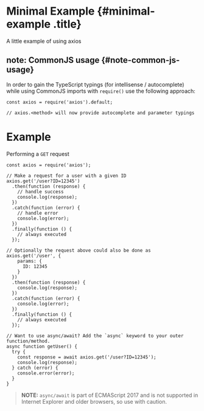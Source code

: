 # Minimal Example {#minimal-example .title}

A little example of using axios

## note: CommonJS usage {#note-common-js-usage}

In order to gain the TypeScript typings (for intellisense /
autocomplete) while using CommonJS imports with `require()` use the
following approach:

``` lang-js
const axios = require('axios').default;

// axios.<method> will now provide autocomplete and parameter typings
```

# Example

Performing a `GET` request

``` lang-js
const axios = require('axios');

// Make a request for a user with a given ID
axios.get('/user?ID=12345')
  .then(function (response) {
    // handle success
    console.log(response);
  })
  .catch(function (error) {
    // handle error
    console.log(error);
  })
  .finally(function () {
    // always executed
  });

// Optionally the request above could also be done as
axios.get('/user', {
    params: {
      ID: 12345
    }
  })
  .then(function (response) {
    console.log(response);
  })
  .catch(function (error) {
    console.log(error);
  })
  .finally(function () {
    // always executed
  });  

// Want to use async/await? Add the `async` keyword to your outer function/method.
async function getUser() {
  try {
    const response = await axios.get('/user?ID=12345');
    console.log(response);
  } catch (error) {
    console.error(error);
  }
}
```

> **NOTE:** `async/await` is part of ECMAScript 2017 and is not
> supported in Internet Explorer and older browsers, so use with
> caution.